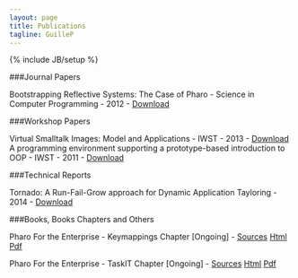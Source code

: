 ```yaml
---
layout: page
title: Publications
tagline: GuilleP
---
```

{% include JB/setup %}

###Journal Papers

Bootstrapping Reflective Systems: The Case of Pharo - Science in Computer Programming - 2012 - [Download]({{site.url}}/files/publications/Poli12-BootstrappingSmalltalk-SCP.pdf)

###Workshop Papers

Virtual Smalltalk Images: Model and Applications - IWST - 2013 - [Download]({{site.url}}/files/publications/Poli13-ObjectSpacesVirtualization-IWST.pdf)
A programming environment supporting a prototype-based introduction to OOP - IWST - 2011 - [Download]({{site.url}}/files/publications/Poli11-Ozono-IWST.pdf)

###Technical Reports

Tornado: A Run-Fail-Grow approach for Dynamic Application Tayloring - 2014 - [Download]({{site.url}}/files/publications/Poli14-TornadoTailoring-TechReport.pdf)

###Books, Books Chapters and Others

Pharo For the Enterprise - Keymappings Chapter [Ongoing] - [Sources](https://github.com/SquareBracketAssociates/PharoForTheEnterprise-english/tree/master/KeyMapping) [Html](https://ci.inria.fr/pharo-contribution/job/PharoForTheEnterprise/lastSuccessfulBuild/artifact/KeyMapping/KeyMapping.pier.html) [Pdf](https://ci.inria.fr/pharo-contribution/job/PharoForTheEnterprise/lastSuccessfulBuild/artifact/KeyMapping/KeyMapping.pier.pdf)

Pharo For the Enterprise - TaskIT Chapter [Ongoing] - [Sources](https://github.com/SquareBracketAssociates/PharoForTheEnterprise-english/tree/master/TaskIT) [Html](https://ci.inria.fr/pharo-contribution/job/PharoForTheEnterprise/lastSuccessfulBuild/artifact/TaskIT/TaskIT.pier.html) [Pdf](https://ci.inria.fr/pharo-contribution/job/PharoForTheEnterprise/lastSuccessfulBuild/artifact/TaskIT/TaskIT.pier.pdf)